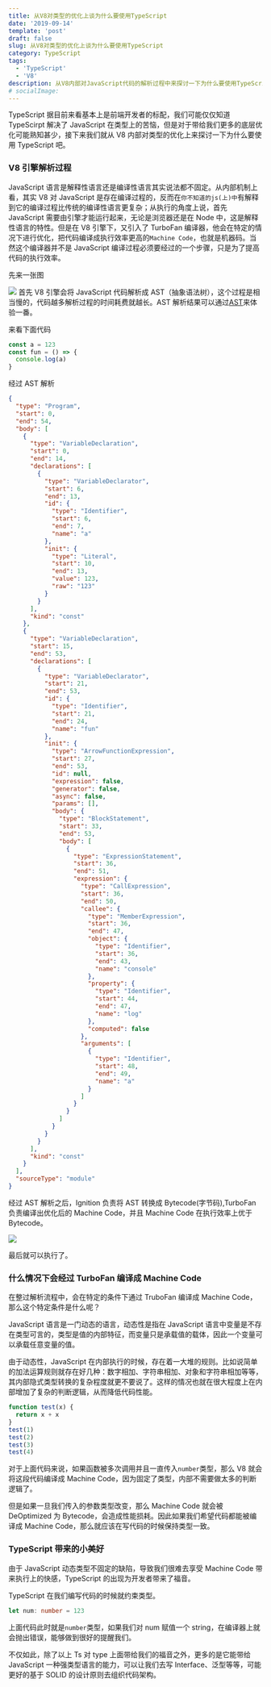 ```yaml
---
title: 从V8对类型的优化上谈为什么要使用TypeScript
date: '2019-09-14'
template: 'post'
draft: false
slug: 从V8对类型的优化上谈为什么要使用TypeScript
category: TypeScript
tags:
  - 'TypeScript'
  - 'V8'
description: 从V8内部对JavaScript代码的解析过程中来探讨一下为什么要使用TypeScript
# socialImage:
---
```


TypeScript 据目前来看基本上是前端开发者的标配，我们可能仅仅知道 TypeScirpt 解决了 JavaScript 在类型上的苦恼，但是对于带给我们更多的底层优化可能熟知甚少，接下来我们就从 V8 内部对类型的优化上来探讨一下为什么要使用 TypeScript 吧。

### V8 引擎解析过程

JavaScript 语言是解释性语言还是编译性语言其实说法都不固定。从内部机制上看，其实 V8 对 JavaScript 是存在编译过程的，反而在`你不知道的js(上)中`有解释到它的编译过程比传统的编译性语言更复杂；从执行的角度上说，首先 JavaScript 需要由引擎才能运行起来，无论是浏览器还是在 Node 中，这是解释性语言的特性。但是在 V8 引擎下，又引入了 TurboFan 编译器，他会在特定的情况下进行优化，把代码编译成执行效率更高的`Machine Code`，也就是机器码。当然这个编译器并不是 JavaScript 编译过程必须要经过的一个步骤，只是为了提高代码的执行效率。

先来一张图

![](./1.png)
首先 V8 引擎会将 JavaScript 代码解析成 AST（抽象语法树），这个过程是相当慢的，代码越多解析过程的时间耗费就越长。AST 解析结果可以通过[AST](https://astexplorer.net/)来体验一番。

来看下面代码

```js
const a = 123
const fun = () => {
  console.log(a)
}
```

经过 AST 解析

```json
{
  "type": "Program",
  "start": 0,
  "end": 54,
  "body": [
    {
      "type": "VariableDeclaration",
      "start": 0,
      "end": 14,
      "declarations": [
        {
          "type": "VariableDeclarator",
          "start": 6,
          "end": 13,
          "id": {
            "type": "Identifier",
            "start": 6,
            "end": 7,
            "name": "a"
          },
          "init": {
            "type": "Literal",
            "start": 10,
            "end": 13,
            "value": 123,
            "raw": "123"
          }
        }
      ],
      "kind": "const"
    },
    {
      "type": "VariableDeclaration",
      "start": 15,
      "end": 53,
      "declarations": [
        {
          "type": "VariableDeclarator",
          "start": 21,
          "end": 53,
          "id": {
            "type": "Identifier",
            "start": 21,
            "end": 24,
            "name": "fun"
          },
          "init": {
            "type": "ArrowFunctionExpression",
            "start": 27,
            "end": 53,
            "id": null,
            "expression": false,
            "generator": false,
            "async": false,
            "params": [],
            "body": {
              "type": "BlockStatement",
              "start": 33,
              "end": 53,
              "body": [
                {
                  "type": "ExpressionStatement",
                  "start": 36,
                  "end": 51,
                  "expression": {
                    "type": "CallExpression",
                    "start": 36,
                    "end": 50,
                    "callee": {
                      "type": "MemberExpression",
                      "start": 36,
                      "end": 47,
                      "object": {
                        "type": "Identifier",
                        "start": 36,
                        "end": 43,
                        "name": "console"
                      },
                      "property": {
                        "type": "Identifier",
                        "start": 44,
                        "end": 47,
                        "name": "log"
                      },
                      "computed": false
                    },
                    "arguments": [
                      {
                        "type": "Identifier",
                        "start": 48,
                        "end": 49,
                        "name": "a"
                      }
                    ]
                  }
                }
              ]
            }
          }
        }
      ],
      "kind": "const"
    }
  ],
  "sourceType": "module"
}
```

经过 AST 解析之后，Ignition 负责将 AST 转换成 Bytecode(字节码),TurboFan 负责编译出优化后的 Machine Code，并且 Machine Code 在执行效率上优于 Bytecode。

![](./2.png)

最后就可以执行了。

### 什么情况下会经过 TurboFan 编译成 Machine Code

在整过解析流程中，会在特定的条件下通过 TruboFan 编译成 Machine Code，那么这个特定条件是什么呢？

JavaScript 语言是一门动态的语言，动态性是指在 JavaScript 语言中变量是不存在类型可言的，类型是值的内部特征，而变量只是承载值的载体，因此一个变量可以承载任意变量的值。

由于动态性，JavaScript 在内部执行的时候，存在着一大堆的规则。比如说简单的加法运算规则就存在好几种：数字相加、字符串相加、对象和字符串相加等等，其内部隐式类型转换的复杂程度就更不要说了。这样的情况也就在很大程度上在内部增加了复杂的判断逻辑，从而降低代码性能。

```js
function test(x) {
  return x + x
}
test(1)
test(2)
test(3)
test(4)
```

对于上面代码来说，如果函数被多次调用并且一直传入`number`类型，那么 V8 就会将这段代码编译成 Machine Code，因为固定了类型，内部不需要做太多的判断逻辑了。

但是如果一旦我们传入的参数类型改变，那么 Machine Code 就会被 DeOptimized 为 Bytecode，会造成性能损耗。因此如果我们希望代码都能被编译成 Machine Code，那么就应该在写代码的时候保持类型一致。

### TypeScript 带来的小美好

由于 JavaScript 动态类型不固定的缺陷，导致我们很难去享受 Machine Code 带来执行上的快感，TypeScript 的出现为开发者带来了福音。

TypeScript 在我们编写代码的时候就约束类型。

```ts
let num: number = 123
```

上面代码此时就是`number`类型，如果我们对 num 赋值一个 string，在编译器上就会抛出错误，能够做到很好的提醒我们。

不仅如此，除了以上 Ts 对 type 上面带给我们的福音之外，更多的是它能带给 JavaScript 一种强类型语言的能力，可以让我们去写 Interface、泛型等等，可能更好的基于 SOLID 的设计原则去组织代码架构。
